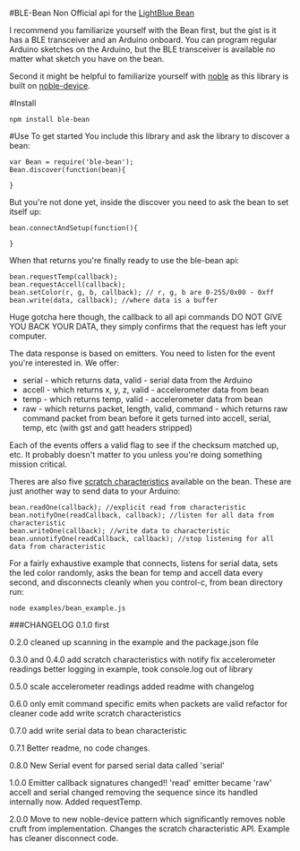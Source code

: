 #BLE-Bean
Non Official api for the [LightBlue Bean]( http://punchthrough.com/bean/)

I recommend you familiarize yourself with the Bean first, but the gist is it has a BLE transceiver and an Arduino onboard. You can program regular Arduino sketches on the Arduino, but the BLE transceiver is available no matter what sketch you have on the bean.

Second it might be helpful to familiarize yourself with [noble](https://www.npmjs.com/package/noble) as this library is built on [noble-device](https://www.npmjs.com/package/noble-device).

#Install
```
npm install ble-bean
```
#Use
To get started You include this library and ask the library to discover a bean:
```
var Bean = require('ble-bean');
Bean.discover(function(bean){

}
```

But you're not done yet, inside the discover you need to ask the bean to set itself up:
```
bean.connectAndSetup(function(){

}
```

When that returns you're finally ready to use the ble-bean api:
```
bean.requestTemp(callback);
bean.requestAccell(callback);
bean.setColor(r, g, b, callback); // r, g, b are 0-255/0x00 - 0xff
bean.write(data, callback); //where data is a buffer
```
Huge gotcha here though, the callback to all api commands DO NOT GIVE YOU BACK YOUR DATA, they simply confirms that the request has left your computer.

The data response is based on emitters. You need to listen for the event you're interested in. We offer:

* serial - which returns data, valid - serial data from the Arduino
* accell - which returns x, y, z, valid - accelerometer data from bean
* temp - which returns temp, valid - accelerometer data from bean
* raw - which returns packet, length, valid, command - which returns raw command packet from bean before it gets turned into accell, serial, temp, etc (with gst and gatt headers stripped)

Each of the events offers a valid flag to see if the checksum matched up, etc. It probably doesn't matter to you unless you're doing something mission critical.

Theres are also five [scratch characteristics](https://punchthrough.com/bean/arduino-users-guide/#scratch_characteristics) available on the bean. These are just another way to send data to your Arduino:
```
bean.readOne(callback); //explicit read from characteristic
bean.notifyOne(readCallback, callback); //listen for all data from characteristic
bean.writeOne(callback); //write data to characteristic
bean.unnotifyOne(readCallback, callback); //stop listening for all data from characteristic
```

For a fairly exhaustive example that connects, listens for serial data, sets the led color randomly, asks the bean for temp and accell data every second, and disconnects cleanly when you control-c, from bean directory run:
```
node examples/bean_example.js
```



###CHANGELOG
0.1.0
first

0.2.0
cleaned up scanning in the example and the package.json file

0.3.0 and 0.4.0
add scratch characteristics with notify
fix accelerometer readings
better logging in example, took console.log out of library

0.5.0
scale accelerometer readings
added readme with changelog

0.6.0
only emit command specific emits when packets are valid
refactor for cleaner code
add write scratch characteristics

0.7.0
add write serial data to bean characteristic

0.7.1
Better readme, no code changes.

0.8.0
New Serial event for parsed serial data called 'serial'

1.0.0
Emitter callback signatures changed!!
'read' emitter became 'raw'
accell and serial changed removing the sequence since its handled internally now.
Added requestTemp.

2.0.0
Move to new noble-device pattern which significantly removes noble cruft from implementation.
Changes the scratch characteristic API.
Example has cleaner disconnect code.